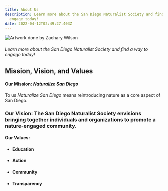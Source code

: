 ```yaml
---
title: About Us
description: Learn more about the San Diego Naturalist Society and find a way to
  engage today!
date: 2022-04-12T02:49:27.403Z
---
```

![Artwork done by Zachary Wilson](/assets/images/posts/logo.png "SDNS Logo")



###### Learn more about the San Diego Naturalist Society and find a way to engage today!

## Mission, Vision, and Values

#### Our Mission: *Naturalize San Diego*

To us *Naturalize San Diego* means reintroducing nature as a core aspect of San Diego. 

### Our Vision: The San Diego Naturalist Society envisions bringing together individuals and organizations to promote a nature-engaged community.

#### Our Values: 

* #### Education
* #### Action
* #### Community
* #### Transparency